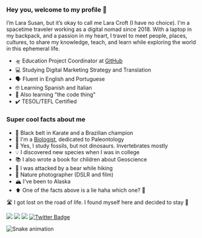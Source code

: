 ### Hey you, welcome to my profile 🦊

I’m Lara Susan, but it’s okay to call me Lara Croft (I have no choice). I'm a spacetime traveler working as a digital nomad since 2018. With a laptop in my backpack, and a passion in my heart, I travel to meet people, places, cultures, to share my knowledge, teach, and learn while exploring the world in this ephemeral life. 

- 🛸 Education Project Coordinator at [GitHub](https://education.github.com/)
- 💻 Studying Digital Marketing Strategy and Translation 
- 🗣️ Fluent in English and Portuguese
- 🤓 Learning Spanish and Italian 
- 🔗 Also learning "the code thing" 
- ✔️ TESOL/TEFL Certified 

### Super cool facts about me 

- 🥋 Black belt in Karate and a Brazilian champion
- 🧬 I'm a [Biologist](http://lattes.cnpq.br/6588562030645262), dedicated to Paleontology
- 🦖 Yes, I study fossils, but not dinosaurs. Invertebrates mostly 
- 💡 I discovered new species when I was in college
- 📚 I also wrote a book for children about Geoscience
- 🐻 I was attacked by a bear while hiking 
- 📸 Nature photographer (DSLR and film)
- 🏔️ I've been to Alaska 
- ⬆️ One of the facts above is a lie haha which one? 🤔

🛣️ I got lost on the road of life. I found myself here and decided to stay 💖

<div>
  <a href="https://instagram.com/larasusanm" target="_blank"><img src="https://img.shields.io/badge/-Instagram-%23E4405F?style=for-the-badge&logo=instagram&logoColor=white" target="_blank"></a>
  <a href="https://www.linkedin.com/in/lara-susan-4b577a210/ target="_blank"><img src="https://img.shields.io/badge/-LinkedIn-%230077B5?style=for-the-badge&logo=linkedin&logoColor=white" target="_blank"></a>
  <a href = "mailto:mlarasusan@github.com"><img src="https://img.shields.io/badge/-Gmail-%23333?style=for-the-badge&logo=gmail&logoColor=white" target="_blank"></a>
  <a href="https://twitter.com/larasusanm"><img src="https://img.shields.io/badge/Twitter%20-%231DA1F2.svg?&style=for-the-badge&logo=Twitter&logoColor=white" alt="Twitter Badge"></a>

![Snake animation](https://github.com/mlarasusan/mlarasusan/blob/output/github-contribution-grid-snake.svg)

